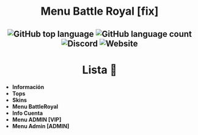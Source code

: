 <h1 align="center">Menu Battle Royal [fix]</h1>
<h2 align="center">
<p align="center">
  
![GitHub top language](https://img.shields.io/github/languages/top/jkdevarg/Menu_Battle_Royal?style=plastic)
![GitHub language count](https://img.shields.io/github/languages/count/JkDevArg/Menu_Battle_Royal)
![Discord](https://img.shields.io/discord/737371899427815459)
![Website](https://img.shields.io/website?down_color=red&down_message=Caido&up_color=green&up_message=Online&url=https%3A%2F%2Farenagames.pro)

</p>

<h1 align="center">Lista 🦖</h1>

- **Información**
- **Tops**
- **Skins**
- **Menu BattleRoyal**
- **Info Cuenta**
- **Menu ADMIN [VIP]**
- **Menu Admin [ADMIN]**
